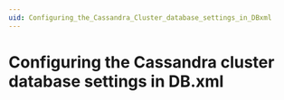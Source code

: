 ```yaml
---
uid: Configuring_the_Cassandra_Cluster_database_settings_in_DBxml
---
```


# Configuring the Cassandra cluster database settings in DB.xml
